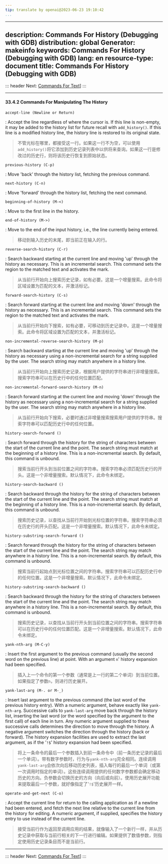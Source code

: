 ```yaml
---
tip: translate by openai@2023-06-23 19:10:42
...
```

---
description: Commands For History (Debugging with GDB)
distribution: global
Generator: makeinfo
keywords: Commands For History (Debugging with GDB)
lang: en
resource-type: document
title: Commands For History (Debugging with GDB)
---
::: header
Next: [Commands For Text](Commands-For-Text.html#Commands-For-Text)]
:::

---

#### 33.4.2 Commands For Manipulating The History

`accept-line (Newline or Return)`


:   Accept the line regardless of where the cursor is. If this line is non-empty, it may be added to the history list for future recall with `add_history()`. If this line is a modified history line, the history line is restored to its original state.

> 不管光标在哪里，都接受这一行。如果这一行不为空，可以使用`add_history()`将它添加到历史记录列表中以供将来查询。如果这一行是修改过的历史行，则将该历史行恢复到原始状态。

`previous-history (C-p)`

:   Move 'back' through the history list, fetching the previous command.

`next-history (C-n)`

:   Move 'forward' through the history list, fetching the next command.

`beginning-of-history (M-<)`

:   Move to the first line in the history.

`end-of-history (M->)`


:   Move to the end of the input history, i.e., the line currently being entered.

> 移动到输入历史的末尾，即当前正在输入的行。

`reverse-search-history (C-r)`


:   Search backward starting at the current line and moving 'up' through the history as necessary. This is an incremental search. This command sets the region to the matched text and activates the mark.

> 从当前行开始向上搜索历史记录，如有必要。这是一个增量搜索。此命令将区域设置为匹配的文本，并激活标记。

`forward-search-history (C-s)`


:   Search forward starting at the current line and moving 'down' through the history as necessary. This is an incremental search. This command sets the region to the matched text and activates the mark.

> 从当前行开始向下搜索，如有必要，可移动到历史记录中。这是一个增量搜索。此命令将区域设置为匹配的文本，并激活标记。

`non-incremental-reverse-search-history (M-p)`


:   Search backward starting at the current line and moving 'up' through the history as necessary using a non-incremental search for a string supplied by the user. The search string may match anywhere in a history line.

> 从当前行开始向上搜索历史记录，根据用户提供的字符串进行非增量搜索。搜索字符串可以在历史行中的任何位置匹配。

`non-incremental-forward-search-history (M-n)`


:   Search forward starting at the current line and moving 'down' through the history as necessary using a non-incremental search for a string supplied by the user. The search string may match anywhere in a history line.

> 从当前行开始向下搜索，必要时通过非增量搜索搜索用户提供的字符串。搜索字符串可以匹配历史行中的任何位置。

`history-search-forward ()`


:   Search forward through the history for the string of characters between the start of the current line and the point. The search string must match at the beginning of a history line. This is a non-incremental search. By default, this command is unbound.

> 搜索当前行开头到当前位置之间的字符串。搜索字符串必须匹配历史行的开头。这是一个非增量搜索。默认情况下，此命令未绑定。

`history-search-backward ()`


:   Search backward through the history for the string of characters between the start of the current line and the point. The search string must match at the beginning of a history line. This is a non-incremental search. By default, this command is unbound.

> 搜索历史记录，以查找从当前行开始到光标位置的字符串。搜索字符串必须在历史行的开头匹配。这是一个非增量搜索。默认情况下，此命令未绑定。

`history-substring-search-forward ()`


:   Search forward through the history for the string of characters between the start of the current line and the point. The search string may match anywhere in a history line. This is a non-incremental search. By default, this command is unbound.

> 搜索当前行起始点到光标位置之间的字符串。搜索字符串可以匹配历史行中的任何位置。这是一个非增量搜索。默认情况下，此命令未绑定。

`history-substring-search-backward ()`


:   Search backward through the history for the string of characters between the start of the current line and the point. The search string may match anywhere in a history line. This is a non-incremental search. By default, this command is unbound.

> 搜索历史记录，以查找从当前行开头到当前位置之间的字符串。搜索字符串可以在历史行中的任何位置匹配。这是一个非增量搜索。默认情况下，此命令未绑定。

`yank-nth-arg (M-C-y)`


:   Insert the first argument to the previous command (usually the second word on the previous line) at point. With an argument `n`' history expansion had been specified.

> 插入上一个命令的第一个参数（通常是上一行的第二个单词）到当前位置。如果指定了参数`n`，则进行历史展开。

`yank-last-arg (M-. or M-_)`


:   Insert last argument to the previous command (the last word of the previous history entry). With a numeric argument, behave exactly like `yank-nth-arg`. Successive calls to `yank-last-arg` move back through the history list, inserting the last word (or the word specified by the argument to the first call) of each line in turn. Any numeric argument supplied to these successive calls determines the direction to move through the history. A negative argument switches the direction through the history (back or forward). The history expansion facilities are used to extract the last argument, as if the '`!$`' history expansion had been specified.

> 将上一条命令的最后一个参数插入到前一条命令中（前一条历史记录的最后一个单词）。带有数字参数时，行为与`yank-nth-arg`完全相同。连续调用`yank-last-arg`会依次向后移动历史列表，插入每行的最后一个单词（或第一次调用时指定的单词）。这些连续调用提供的任何数字参数都会确定移动历史的方向。负参数会切换历史的方向（向后或向前）。使用历史展开功能来提取最后一个参数，就好像指定了'`!$`'历史展开一样。

`operate-and-get-next (C-o)`


:   Accept the current line for return to the calling application as if a newline had been entered, and fetch the next line relative to the current line from the history for editing. A numeric argument, if supplied, specifies the history entry to use instead of the current line.

> 接受当前行作为返回至调用应用的结果，就像输入了一个新行一样，并从历史记录中获取与当前行相关的下一行进行编辑。如果提供了数值参数，则指定使用历史记录条目而不是当前行。

---

::: header
Next: [Commands For Text](Commands-For-Text.html#Commands-For-Text)]
:::
